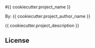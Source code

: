 #{{ cookiecutter.project_name }}

By: {{ cookiecutter.project_author_name }}

{{ cookiecutter.project_description }}

## License